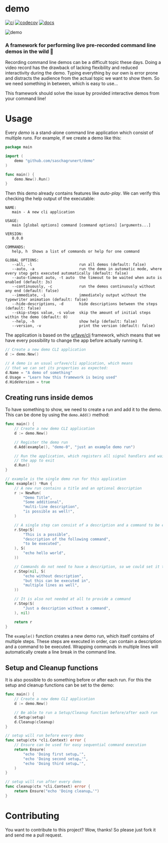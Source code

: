 # demo

[![ci](https://github.com/saschagrunert/demo/actions/workflows/test.yml/badge.svg)](https://github.com/saschagrunert/demo/actions/workflows/test.yml)
[![codecov](https://codecov.io/gh/saschagrunert/demo/branch/master/graph/badge.svg)](https://codecov.io/gh/saschagrunert/demo)
[![docs](https://img.shields.io/badge/godoc-demo-blue)](https://godoc.org/github.com/saschagrunert/demo)

![demo](.github/demo.svg)

### A framework for performing live pre-recorded command line demos in the wild 📼

Recording command line demos can be a difficult topic these days. Doing a video
record has the drawback of lacking flexibility and reduced interactivity during
the demo. Typing everything by our own is error prone and distracts the audience
from the actual topic we want to show them. So we need something in between,
which is easy to use…

This framework should solve the issue by provided interactive demos from your
command line!

# Usage

Every _demo_ is a stand-alone command line application which consist of
multiple _runs_. For example, if we create a demo like this:

```go
package main

import (
	demo "github.com/saschagrunert/demo"
)

func main() {
	demo.New().Run()
}
```

Then this demo already contains features like _auto-play_. We can verify this
checking the help output of the executable:

```
NAME:
   main - A new cli application

USAGE:
   main [global options] command [command options] [arguments...]

VERSION:
   0.0.0

COMMANDS:
   help, h  Shows a list of commands or help for one command

GLOBAL OPTIONS:
   --all, -l                     run all demos (default: false)
   --auto, -a                    run the demo in automatic mode, where every step gets executed automatically (default: false)
   --auto-timeout auto, -t auto  the timeout to be waited when auto is enabled (default: 3s)
   --continuously, -c            run the demos continuously without any end (default: false)
   --immediate, -i               immediately output without the typewriter animation (default: false)
   --hide-descriptions, -d       hide descriptions between the steps (default: false)
   --skip-steps value, -s value  skip the amount of initial steps within the demo (default: 0)
   --help, -h                    show help (default: false)
   --version, -v                 print the version (default: false)
```

The application is based on the [urfave/cli](https://github.com/urfave/cli)
framework, which means that we have every possibility to change the app before
actually running it.

```go
// Create a new demo CLI application
d := demo.New()

// A demo is an usual urfave/cli application, which means
// that we can set its properties as expected:
d.Name = "A demo of something"
d.Usage = "Learn how this framework is being used"
d.HideVersion = true
```

## Creating runs inside demos

To have something to show, we need to create a run and add it to the demo. This
can be done by using the `demo.Add()` method:

```go
func main() {
	// Create a new demo CLI application
	d := demo.New()

	// Register the demo run
	d.Add(example(), "demo-0", "just an example demo run")

	// Run the application, which registers all signal handlers and waits for
	// the app to exit
	d.Run()
}

// example is the single demo run for this application
func example() *Run {
	// A new run contains a title and an optional description
	r := NewRun(
		"Demo Title",
		"Some additional",
		"multi-line description",
		"is possible as well!",
	)

	// A single step can consist of a description and a command to be executed
	r.Step(S(
		"This is a possible",
		"description of the following command",
		"to be executed",
	), S(
		"echo hello world",
	))

	// Commands do not need to have a description, so we could set it to `nil`
	r.Step(nil, S(
		"echo without description",
		"but this can be executed in",
		"multiple lines as well",
	))

	// It is also not needed at all to provide a command
	r.Step(S(
		"Just a description without a command",
	), nil)

	return r
}
```

The `example()` function creates a new demo run, which itself contains of
multiple steps. These steps are executed in order, can contain a description and
a command to be executed. Wrapping commands in multiple lines will automatically
create a line break in the command line.

## Setup and Cleanup functions

It is also possible to do something before or after each run. For this the setup
and cleanup functions can be set to the demo:

```go
func main() {
	// Create a new demo CLI application
	d := demo.New()

	// Be able to run a Setup/Cleanup function before/after each run
	d.Setup(setup)
	d.Cleanup(cleanup)
}

// setup will run before every demo
func setup(ctx *cli.Context) error {
	// Ensure can be used for easy sequential command execution
	return Ensure(
		"echo 'Doing first setup…'",
		"echo 'Doing second setup…'",
		"echo 'Doing third setup…'",
	)
}

// setup will run after every demo
func cleanup(ctx *cli.Context) error {
	return Ensure("echo 'Doing cleanup…'")
}
```

# Contributing

You want to contribute to this project? Wow, thanks! So please just fork it and
send me a pull request.
